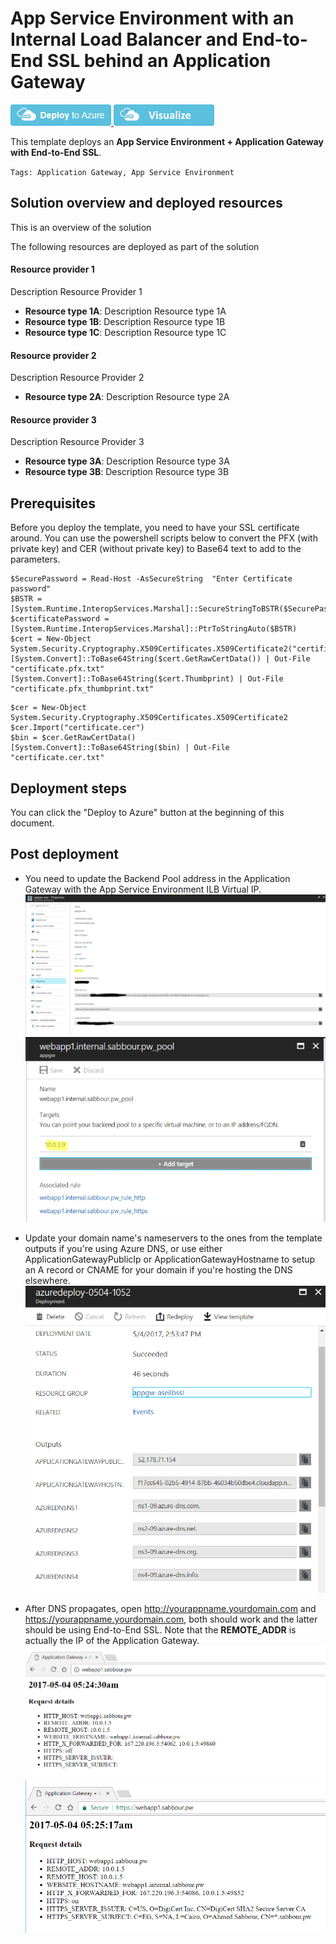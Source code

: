 # App Service Environment with an Internal Load Balancer and End-to-End SSL behind an Application Gateway

<a href="https://portal.azure.com/#create/Microsoft.Template/uri/https%3A%2F%2Fraw.githubusercontent.com%2Fsabbour%2Fappgw-aseilbssl%2Fmaster%2Fappgw-aseilbssl%2Fazuredeploy.json" target="_blank">
<img src="https://raw.githubusercontent.com/Azure/azure-quickstart-templates/master/1-CONTRIBUTION-GUIDE/images/deploytoazure.png"/>
</a>
<a href="http://armviz.io/#/?load=https%3A%2F%2Fraw.githubusercontent.com%2Fsabbour%2Fappgw-aseilbssl%2Fmaster%2Fappgw-aseilbssl%2Fazuredeploy.json" target="_blank">
<img src="https://raw.githubusercontent.com/Azure/azure-quickstart-templates/master/1-CONTRIBUTION-GUIDE/images/visualizebutton.png"/>
</a>

This template deploys an **App Service Environment + Application Gateway with End-to-End SSL**.

`Tags: Application Gateway, App Service Environment`

## Solution overview and deployed resources

This is an overview of the solution

The following resources are deployed as part of the solution


#### Resource provider 1

Description Resource Provider 1

+ **Resource type 1A**: Description Resource type 1A
+ **Resource type 1B**: Description Resource type 1B
+ **Resource type 1C**: Description Resource type 1C

#### Resource provider 2

Description Resource Provider 2

+ **Resource type 2A**: Description Resource type 2A

#### Resource provider 3

Description Resource Provider 3

+ **Resource type 3A**: Description Resource type 3A
+ **Resource type 3B**: Description Resource type 3B

## Prerequisites

Before you deploy the template, you need to have your SSL certificate around.
You can use the powershell scripts below to convert the PFX (with private key) and CER (without private key) to Base64 text to add to the parameters.

```
$SecurePassword = Read-Host -AsSecureString  "Enter Certificate password"
$BSTR = [System.Runtime.InteropServices.Marshal]::SecureStringToBSTR($SecurePassword)
$certificatePassword = [System.Runtime.InteropServices.Marshal]::PtrToStringAuto($BSTR)
$cert = New-Object System.Security.Cryptography.X509Certificates.X509Certificate2("certificate.pfx",$certificatePassword)
[System.Convert]::ToBase64String($cert.GetRawCertData()) | Out-File "certificate.pfx.txt"
[System.Convert]::ToBase64String($cert.Thumbprint) | Out-File "certificate.pfx_thumbprint.txt"
```
```
$cer = New-Object System.Security.Cryptography.X509Certificates.X509Certificate2
$cer.Import("certificate.cer")
$bin = $cer.GetRawCertData()
[System.Convert]::ToBase64String($bin) | Out-File "certificate.cer.txt"
```

## Deployment steps

You can click the "Deploy to Azure" button at the beginning of this document.

## Post deployment

* You need to update the Backend Pool address in the Application Gateway with the App Service Environment ILB Virtual IP.
![ASE ILB VIP](images/ase-virtualip.png)
![AppGW Backend Pool IP](images/appgw-backendpool.png)

* Update your domain name's nameservers to the ones from the template outputs if you're using Azure DNS, or use either ApplicationGatewayPublicIp or ApplicationGatewayHostname to setup an A record or CNAME for your domain if you're hosting the DNS elsewhere.  
![ARM deployment outputs](images/arm-deploymentoutputs.png)

* After DNS propagates, open http://yourappname.yourdomain.com and https://yourappname.yourdomain.com, both should work and the latter should be using End-to-End SSL. Note that the **REMOTE_ADDR** is actually the IP of the Application Gateway.
![http-webapp1](images/http-webapp1.png)
![https-webapp1](images/https-webapp1.png)